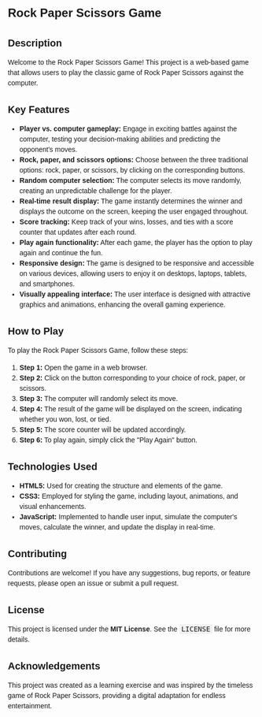 <!DOCTYPE html>
<html>
<head>
  <meta charset="UTF-8">
  <title>Rock Paper Scissors Game - README</title>
  <style>
    body {
      font-family: Arial, sans-serif;
      line-height: 1.5;
      margin: 30px;
    }
    h1 {
      font-size: 24px;
      margin-bottom: 20px;
    }
    h2 {
      font-size: 20px;
      margin-bottom: 10px;
    }
    p {
      margin-bottom: 10px;
    }
    code {
      font-family: Consolas, monospace;
      font-size: 14px;
      background-color: #f1f1f1;
      padding: 2px 4px;
    }
  </style>
</head>
<body>
  <h1>Rock Paper Scissors Game</h1>
  
  <h2>Description</h2>
  <p>
    Welcome to the Rock Paper Scissors Game! This project is a web-based game that allows users to play the classic game of Rock Paper Scissors against the computer.
  </p>

  <h2>Key Features</h2>
  <ul>
    <li><strong>Player vs. computer gameplay:</strong> Engage in exciting battles against the computer, testing your decision-making abilities and predicting the opponent's moves.</li>
    <li><strong>Rock, paper, and scissors options:</strong> Choose between the three traditional options: rock, paper, or scissors, by clicking on the corresponding buttons.</li>
    <li><strong>Random computer selection:</strong> The computer selects its move randomly, creating an unpredictable challenge for the player.</li>
    <li><strong>Real-time result display:</strong> The game instantly determines the winner and displays the outcome on the screen, keeping the user engaged throughout.</li>
    <li><strong>Score tracking:</strong> Keep track of your wins, losses, and ties with a score counter that updates after each round.</li>
    <li><strong>Play again functionality:</strong> After each game, the player has the option to play again and continue the fun.</li>
    <li><strong>Responsive design:</strong> The game is designed to be responsive and accessible on various devices, allowing users to enjoy it on desktops, laptops, tablets, and smartphones.</li>
    <li><strong>Visually appealing interface:</strong> The user interface is designed with attractive graphics and animations, enhancing the overall gaming experience.</li>
  </ul>

  <h2>How to Play</h2>
  <p>
    To play the Rock Paper Scissors Game, follow these steps:
  </p>
  <ol>
    <li><strong>Step 1:</strong> Open the game in a web browser.</li>
    <li><strong>Step 2:</strong> Click on the button corresponding to your choice of rock, paper, or scissors.</li>
    <li><strong>Step 3:</strong> The computer will randomly select its move.</li>
    <li><strong>Step 4:</strong> The result of the game will be displayed on the screen, indicating whether you won, lost, or tied.</li>
    <li><strong>Step 5:</strong> The score counter will be updated accordingly.</li>
    <li><strong>Step 6:</strong> To play again, simply click the "Play Again" button.</li>
  </ol>

  <h2>Technologies Used</h2>
  <ul>
    <li><strong>HTML5:</strong> Used for creating the structure and elements of the game.</li>
    <li><strong>CSS3:</strong> Employed for styling the game, including layout, animations, and visual enhancements.</li>
    <li><strong>JavaScript:</strong> Implemented to handle user input, simulate the computer's moves, calculate the winner, and update the display in real-time.</li>
  </ul>

  <h2>Contributing</h2>
  <p>
    Contributions are welcome! If you have any suggestions, bug reports, or feature requests, please open an issue or submit a pull request.
  </p>

  <h2>License</h2>
  <p>
    This project is licensed under the <strong>MIT License</strong>. See the <code>LICENSE</code> file for more details.
  </p>

  <h2>Acknowledgements</h2>
  <p>
    This project was created as a learning exercise and was inspired by the timeless game of Rock Paper Scissors, providing a digital adaptation for endless entertainment.
  </p>
</body>
</html>
